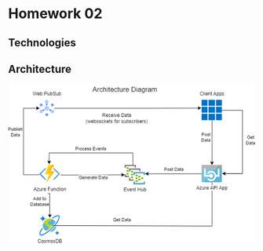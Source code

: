 # Homework 02

## Technologies

## Architecture
![Architecture Diagram](./Homework02/Architecture.drawio.png)
